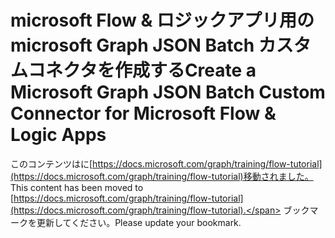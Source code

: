 # <a name="create-a-microsoft-graph-json-batch-custom-connector-for-microsoft-flow--logic-apps"></a><span data-ttu-id="d24cf-101">microsoft Flow & ロジックアプリ用の microsoft Graph JSON Batch カスタムコネクタを作成する</span><span class="sxs-lookup"><span data-stu-id="d24cf-101">Create a Microsoft Graph JSON Batch Custom Connector for Microsoft Flow & Logic Apps</span></span>

<span data-ttu-id="d24cf-102">このコンテンツはに[https://docs.microsoft.com/graph/training/flow-tutorial](https://docs.microsoft.com/graph/training/flow-tutorial)移動されました。</span><span class="sxs-lookup"><span data-stu-id="d24cf-102">This content has been moved to [https://docs.microsoft.com/graph/training/flow-tutorial](https://docs.microsoft.com/graph/training/flow-tutorial).</span></span> <span data-ttu-id="d24cf-103">ブックマークを更新してください。</span><span class="sxs-lookup"><span data-stu-id="d24cf-103">Please update your bookmark.</span></span>
